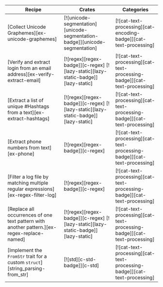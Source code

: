 | Recipe | Crates | Categories |
|--------|--------|------------|
| [Collect Unicode Graphemes][ex-unicode-graphemes] | [![unicode-segmentation][unicode-segmentation-badge]][unicode-segmentation] | [![cat-text-processing][cat-encoding-badge]][cat-text-processing] |
| [Verify and extract login from an email address][ex-verify-extract-email] | [![regex][regex-badge]][c-regex]  [![lazy-static][lazy-static-badge]][lazy-static] | [![cat-text-processing][cat-text-processing-badge]][cat-text-processing] |
| [Extract a list of unique #Hashtags from a text][ex-extract-hashtags] | [![regex][regex-badge]][c-regex]  [![lazy-static][lazy-static-badge]][lazy-static] | [![cat-text-processing][cat-text-processing-badge]][cat-text-processing] |
| [Extract phone numbers from text][ex-phone] | [![regex][regex-badge]][c-regex] | [![cat-text-processing][cat-text-processing-badge]][cat-text-processing] |
| [Filter a log file by matching multiple regular expressions][ex-regex-filter-log] | [![regex][regex-badge]][c-regex] | [![cat-text-processing][cat-text-processing-badge]][cat-text-processing] |
| [Replace all occurrences of one text pattern with another pattern.][ex-regex-replace-named] | [![regex][regex-badge]][c-regex]  [![lazy-static][lazy-static-badge]][lazy-static] | [![cat-text-processing][cat-text-processing-badge]][cat-text-processing] |
| [Implement the `FromStr` trait for a custom `struct`][string_parsing-from_str] | [![std][c-std-badge]][c-std] | [![cat-text-processing][cat-text-processing-badge]][cat-text-processing] |
